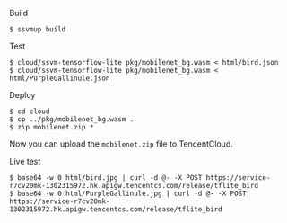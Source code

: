 
Build

```
$ ssvmup build
```

Test

```
$ cloud/ssvm-tensorflow-lite pkg/mobilenet_bg.wasm < html/bird.json
$ cloud/ssvm-tensorflow-lite pkg/mobilenet_bg.wasm < html/PurpleGallinule.json
```

Deploy

```
$ cd cloud
$ cp ../pkg/mobilenet_bg.wasm .
$ zip mobilenet.zip *
```

Now you can upload the `mobilenet.zip` file to TencentCloud.

Live test

```
$ base64 -w 0 html/bird.jpg | curl -d @- -X POST https://service-r7cv20mk-1302315972.hk.apigw.tencentcs.com/release/tflite_bird
$ base64 -w 0 html/PurpleGallinule.jpg | curl -d @- -X POST https://service-r7cv20mk-1302315972.hk.apigw.tencentcs.com/release/tflite_bird
```
